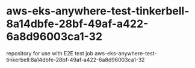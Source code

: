 # aws-eks-anywhere-test-tinkerbell-8a14dbfe-28bf-49af-a422-6a8d96003ca1-32
repository for use with E2E test job aws-eks-anywhere-test-tinkerbell:8a14dbfe-28bf-49af-a422-6a8d96003ca1-32
